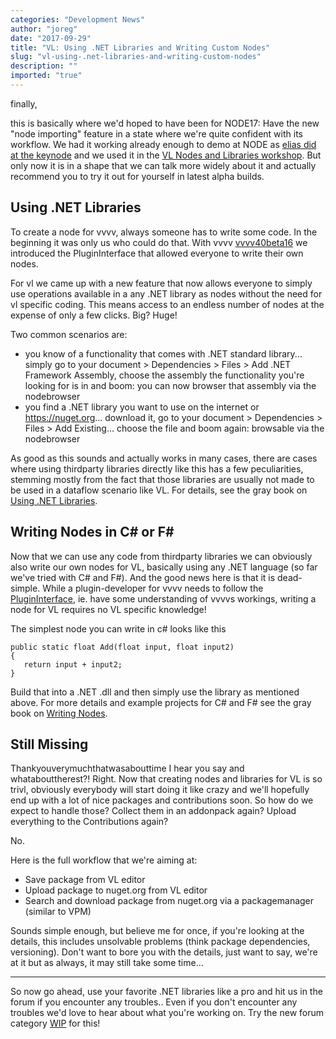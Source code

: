 ```yaml
---
categories: "Development News"
author: "joreg"
date: "2017-09-29"
title: "VL: Using .NET Libraries and Writing Custom Nodes"
slug: "vl-using-.net-libraries-and-writing-custom-nodes"
description: ""
imported: "true"
---
```



finally,

this is basically where we'd hoped to have been for NODE17: Have the new "node importing" feature in a state where we're quite confident with its workflow. We had it working already enough to demo at NODE as [elias did at the keynode](https://www.youtube.com/watch?v=BKHbEWaHjcw&t=11701s) and we used it in the [VL Nodes and Libraries workshop](https://17.nodeforum.org/events/developing-for-vl/). But only now it is in a shape that we can talk more widely about it and actually recommend you to try it out for yourself in latest alpha builds.

## Using .NET Libraries
To create a node for vvvv, always someone has to write some code. In the beginning it was only us who could do that. With vvvv [vvvv40beta16](/blog/2008/vvvv40beta16) we introduced the PluginInterface that allowed everyone to write their own nodes. 

For vl we came up with a new feature that now allows everyone to simply use operations available in a any .NET library as nodes without the need for vl specific coding. This means access to an endless number of nodes at the expense of only a few clicks. Big? Huge!

Two common scenarios are:
- you know of a functionality that comes with .NET standard library... simply go to your document > Dependencies > Files > Add .NET Framework Assembly, choose the assembly the functionality you're looking for is in and boom: you can now browser that assembly via the nodebrowser
- you find a .NET library you want to use on the internet or <https://nuget.org>... download it, go to your document > Dependencies > Files > Add Existing... choose the file and boom again: browsable via the nodebrowser

As good as this sounds and actually works in many cases, there are cases where using thirdparty libraries directly like this has a few peculiarities, stemming mostly from the fact that those libraries are usually not made to be used in a dataflow scenario like VL. For details, see the gray book on [Using .NET Libraries](https://vvvv.gitbooks.io/the-gray-book/en/reference/libraries/using-net-libraries.html).

## Writing Nodes in C# or F#
Now that we can use any code from thirdparty libraries we can obviously also write our own nodes for VL, basically using any .NET language (so far we've tried with C# and F#). And the good news here is that it is dead-simple. While a plugin-developer for vvvv needs to follow the [PluginInterface](https://vvvv.org/pluginspecs/), ie. have some understanding of vvvvs workings, writing a node for VL requires no VL specific knowledge!

The simplest node you can write in c# looks like this

```
public static float Add(float input, float input2)
{
   return input + input2;
}
```

Build that into a .NET .dll and then simply use the library as mentioned above. For more details and example projects for C# and F# see the gray book on [Writing Nodes](https://vvvv.gitbooks.io/the-gray-book/en/reference/libraries/writing-nodes.html).

## Still Missing
Thankyouverymuchthatwasabouttime I hear you say and whatabouttherest?! Right. Now that creating nodes and libraries for VL is so trivl, obviously everybody will start doing it like crazy and we'll hopefully end up with a lot of nice packages and contributions soon. So how do we expect to handle those? Collect them in an addonpack again? Upload everything to the Contributions again? 

No. 

Here is the full workflow that we're aiming at:
- Save package from VL editor
- Upload package to nuget.org from VL editor
- Search and download package from nuget.org via a packagemanager (similar to VPM)

Sounds simple enough, but believe me for once, if you're looking at the details, this includes unsolvable problems (think package dependencies, versioning). Don't want to bore you with the details, just want to say, we're at it but as always, it may still take some time...

--- 

So now go ahead, use your favorite .NET libraries like a pro and hit us in the forum if you encounter any troubles.. Even if you don't encounter any troubles we'd love to hear about what you're working on. Try the new forum category [WIP](https://discourse.vvvv.org/c/wip) for this!
